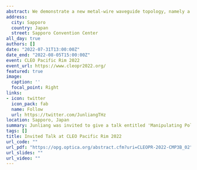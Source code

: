 ```yaml
---
abstract: We demonstrate a new metal-wire waveguide topology, namely a four-wire waveguide, which simultaneously acts as a broadband terahertz polarization-division multiplexer and a novel platform to realize the independent manipulation of polarization-division multiplexed terahertz signals.
address:
  city: Sapporo
  country: Japan
  street: Sapporo Convention Center
all_day: true
authors: []
date: "2022-07-31T13:00:00Z"
date_end: "2022-08-05T15:00:00Z"
event: CLEO Pacific Rim 2022
event_url: https://www.cleopr2022.org/
featured: true
image:
  caption: ''
  focal_point: Right
links:
- icon: twitter
  icon_pack: fab
  name: Follow
  url: https://twitter.com/JunliangTHz
location: Sapporo, Japan
summary: Junliang was invited to give a talk entitled 'Manipulating Polarization-division Multiplexed Terahertz Signals with Four-wire Waveguides' in the 15th Pacific Rim Conference on Lasers and Electro-Optics (CLEO Pacific Rim, CLEO-PR 2022).
tags: []
title: Invited Talk at CLEO Pacific Rim 2022
url_code: ""
url_pdf: "https://opg.optica.org/abstract.cfm?uri=CLEOPR-2022-CMP3B_02"
url_slides: ""
url_video: ""
---
```


